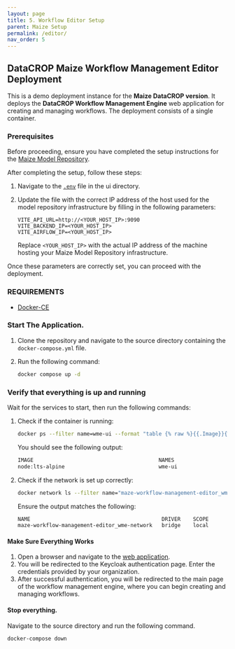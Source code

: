 ```yaml
---
layout: page
title: 5. Workflow Editor Setup
parent: Maize Setup
permalink: /editor/
nav_order: 5
---
```


## DataCROP Maize Workflow Management Editor Deployment
This is a demo deployment instance for the **Maize DataCROP version**. It deploys the **DataCROP Workflow Management Engine** web application for creating and managing workflows. The deployment consists of a single container.


### Prerequisites

Before proceeding, ensure you have completed the setup instructions for the [Maize Model Repository](https://github.com/datacrop/maize-model-repository). 

After completing the setup, follow these steps:

1. Navigate to the [`.env`](./ui/.env) file in the ui directory.
2. Update the file with the correct IP address of the host used for the model repository infrastructure by filling in the following parameters:

    ```plaintext
    VITE_API_URL=http://<YOUR_HOST_IP>:9090
    VITE_BACKEND_IP=<YOUR_HOST_IP>
    VITE_AIRFLOW_IP=<YOUR_HOST_IP>
    ```

   Replace `<YOUR_HOST_IP>` with the actual IP address of the machine hosting your Maize Model Repository infrastructure.

Once these parameters are correctly set, you can proceed with the deployment.

### REQUIREMENTS

- [Docker-CE](https://www.docker.com/)

### Start The Application.

1. Clone the repository and navigate to the source directory containing the `docker-compose.yml` file.
2. Run the following command:

    ```bash
    docker compose up -d
    ```


### Verify that everything is up and running

Wait for the services to start, then run the following commands:

1. Check if the container is running:

    ```bash
    docker ps --filter name=wme-ui --format "table {% raw %}{{.Image}}{% endraw %}\t{% raw %}{{.Names}}{% endraw %}"
    ```

    You should see the following output:

    ```bash
    IMAGE                                        NAMES
    node:lts-alpine                              wme-ui
    ```

2. Check if the network is set up correctly:

    ```bash
    docker network ls --filter name="maze-workflow-management-editor_wme-network" --format "table {% raw %}{{.Name}}{% endraw %}\t{% raw %}{{.Driver}}{% endraw %}\t{% raw %}{{.Scope}}{% endraw %}"
    ```

    Ensure the output matches the following:

    ```bash
    NAME                                          DRIVER    SCOPE
    maze-workflow-management-editor_wme-network   bridge    local
    ```


#### Make Sure Everything Works

1. Open a browser and navigate to the [web application](http://195.201.222.205:5173/MainPage/Warehouse).
2. You will be redirected to the Keycloak authentication page. Enter the credentials provided by your organization.
3. After successful authentication, you will be redirected to the main page of the workflow management engine, where you can begin creating and managing workflows.


#### Stop everything.

Navigate to the source directory and run the following command.

    docker-compose down

